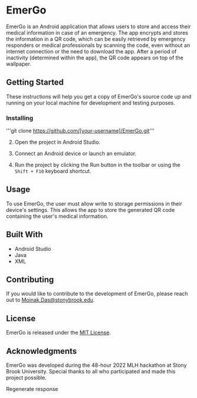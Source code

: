 # EmerGo

EmerGo is an Android application that allows users to store and access their medical information in case of an emergency. The app encrypts and stores the information in a QR code, which can be easily retrieved by emergency responders or medical professionals by scanning the code, even without an internet connection or the need to download the app. After a period of inactivity (determined within the app), the QR code appears on top of the wallpaper.

## Getting Started

These instructions will help you get a copy of EmerGo's source code up and running on your local machine for development and testing purposes.

### Installing

'''git clone https://github.com/[your-username]/EmerGo.git'''

2. Open the project in Android Studio.

3. Connect an Android device or launch an emulator.

4. Run the project by clicking the Run button in the toolbar or using the `Shift + F10` keyboard shortcut.

## Usage

To use EmerGo, the user must allow write to storage permissions in their device's settings. This allows the app to store the generated QR code containing the user's medical information.

## Built With

- Android Studio
- Java
- XML

## Contributing

If you would like to contribute to the development of EmerGo, please reach out to Moinak.Das@stonybrook.edu.

## License

EmerGo is released under the [MIT License](https://opensource.org/licenses/MIT).

## Acknowledgments

EmerGo was developed during the 48-hour 2022 MLH hackathon at Stony Brook University. Special thanks to all who participated and made this project possible.



Regenerate response
